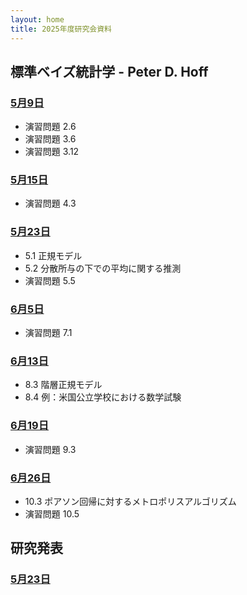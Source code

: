 ```yaml
---
layout: home
title: 2025年度研究会資料
---
```


## 標準ベイズ統計学 - Peter D. Hoff
### [5月9日](0509.html)
- 演習問題 2.6
- 演習問題 3.6
- 演習問題 3.12

### [5月15日](0515.html)
- 演習問題 4.3

### [5月23日](0523a.html)
- 5.1 正規モデル
- 5.2 分散所与の下での平均に関する推測
- 演習問題 5.5

### [6月5日](0605.html)
- 演習問題 7.1

### [6月13日](0613.html)
- 8.3 階層正規モデル
- 8.4 例：米国公立学校における数学試験

### [6月19日](0619.html)
- 演習問題 9.3

### [6月26日](0626.html)
- 10.3 ポアソン回帰に対するメトロポリスアルゴリズム
- 演習問題 10.5

## 研究発表
### [5月23日](0523b.html)
